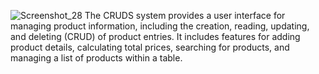 ![Screenshot_28](https://github.com/Abedelhamid/product-management-system/assets/125611156/c68c7cbb-06ec-469a-9daa-ce1567750ed2)
The CRUDS system provides a user interface for managing product information, including the creation, reading, updating, and deleting (CRUD) of product entries. It includes features for adding product details, calculating total prices, searching for products, and managing a list of products within a table.
